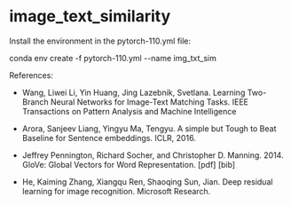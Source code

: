 # image_text_similarity

Install the environment in the pytorch-110.yml file:

conda env create -f pytorch-110.yml --name img_txt_sim


References:

* Wang, Liwei
Li, Yin
Huang, Jing
Lazebnik, Svetlana. Learning Two-Branch Neural Networks for Image-Text Matching Tasks. IEEE Transactions on Pattern Analysis and Machine Intelligence

* Arora, Sanjeev
Liang, Yingyu
Ma, Tengyu. A simple but Tough to Beat Baseline for Sentence embeddings. ICLR, 2016.

* Jeffrey Pennington, Richard Socher, and Christopher D. Manning. 2014. GloVe: Global Vectors for Word Representation. [pdf] [bib]


* He, Kaiming
Zhang, Xiangqu
Ren, Shaoqing
Sun, Jian. Deep residual learning for image recognition. Microsoft Research.
